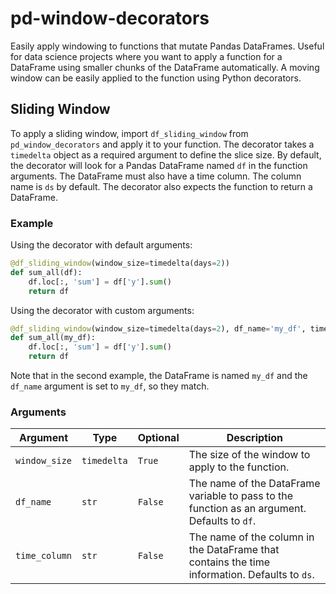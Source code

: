 # pd-window-decorators

Easily apply windowing to functions that mutate Pandas DataFrames. Useful for data science projects where you want to apply a function for a DataFrame using smaller chunks of the DataFrame automatically. A moving window can be easily applied to the function using Python decorators.

## Sliding Window

To apply a sliding window, import `df_sliding_window` from `pd_window_decorators` and apply it to your function. The decorator takes a `timedelta` object as a required argument to define the slice size. By default, the decorator will look for a Pandas DataFrame named `df` in the function arguments. The DataFrame must also have a time column. The column name is `ds` by default. The decorator also expects the function to return a DataFrame.

### Example

Using the decorator with default arguments:

```python
@df_sliding_window(window_size=timedelta(days=2))
def sum_all(df):
    df.loc[:, 'sum'] = df['y'].sum()
    return df
```

Using the decorator with custom arguments:

```python
@df_sliding_window(window_size=timedelta(days=2), df_name='my_df', time_column='my_time')
def sum_all(my_df):
    df.loc[:, 'sum'] = df['y'].sum()
    return df
```

Note that in the second example, the DataFrame is named `my_df` and the `df_name` argument is set to `my_df`, so they match.

### Arguments

| Argument | Type | Optional | Description |
| --- | --- | --- | --- |
| `window_size` | `timedelta` | `True` | The size of the window to apply to the function. |
| `df_name` | `str` | `False` | The name of the DataFrame variable to pass to the function as an argument. Defaults to `df`. |
| `time_column` | `str` | `False` | The name of the column in the DataFrame that contains the time information. Defaults to `ds`. |
